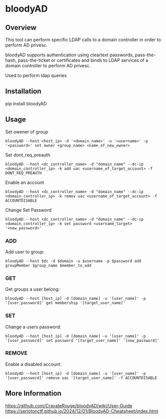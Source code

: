 # bloodyAD

## Overview

This tool can perform specific LDAP calls to a domain controller in order to perform AD privesc.

bloodyAD supports authentication using cleartext passwords, pass-the-hash, pass-the-ticket or certificates and binds to LDAP services of a domain controller to perform AD privesc.

Used to perform ldap queries

## Installation

pip install bloodyAD

## Usage

Set owener of group

    bloodyAD --host <host_ip> -d '<domain_name>' -u '<username>' -p '<password>' set owner <group_name> <name_of_new_owner>

Set dont_req_preauth

    bloodyAD --host <dc_controller_name> -d "domain_name" --dc-ip <domain_controller_ip> -k add uac <username_of_target_account> -f DONT_REQ_PREAUTH


Enable an account

    bloodyAD --host <dc_controller_name> -d "domain_name" --dc-ip <domain_controller_ip> -k remov uac <username_of_target_account> -f ACCOUNTDISABLE

Change Set Password

    bloodyAD --host <dc_controller_name> -d "domain_name" --dc-ip <domain_controller_ip> -k set password <username_target> '<new_password>'


### ADD

Add user to group:

```shell
bloodyAD --host $dc -d $domain -u $username -p $password add groupMember $group_name $member_to_add
```

### GET

Get groups a user belong:

```shell
bloodyAD --host [host_ip] -d [domain_name] -u '[user_name]' -p '[user_password]' get membership '[target_user_name]'
```

### SET

Change a users password:

```shell
bloodyAD --host [host_ip] -d [domain_name] -u '[user_name]' -p '[user_password]' set password '[target_user_name]' '[new_password]'
```

### REMOVE

Enable a disabled account:

```shell
bloodyAD --host [host_ip] -d [domain_name] -u '[user_name]' -p '[user_password]' remove uac '[target_user_name]' -f ACCOUNTDISABLE
```

## More Information

https://github.com/CravateRouge/bloodyAD/wiki/User-Guide
https://seriotonctf.github.io/2024/12/01/BloodyAD-Cheatsheet/index.html